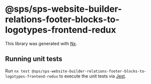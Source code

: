 # @sps/sps-website-builder-relations-footer-blocks-to-logotypes-frontend-redux

This library was generated with [Nx](https://nx.dev).

## Running unit tests

Run `nx test @sps/sps-website-builder-relations-footer-blocks-to-logotypes-frontend-redux` to execute the unit tests via [Jest](https://jestjs.io).
